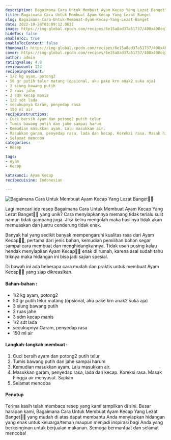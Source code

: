 ```yaml
---
description: Bagaimana Cara Untuk Membuat Ayam Kecap Yang Lezat Banget"
title: Bagaimana Cara Untuk Membuat Ayam Kecap Yang Lezat Banget
slug: Bagaimana-Cara-Untuk-Membuat-Ayam-Kecap-Yang-Lezat-Banget
date: 2022-10-28T03:09:12.063Z
image: https://img-global.cpcdn.com/recipes/6e15a8ad37a51737/400x400cq70/photo.jpg
hideToc: false
enableToc: true
enableTocContent: false
thumbnail: https://img-global.cpcdn.com/recipes/6e15a8ad37a51737/400x400cq70/photo.jpg
cover: https://img-global.cpcdn.com/recipes/6e15a8ad37a51737/400x400cq70/photo.jpg
author: admin
ratingvalue: 4.8
reviewcount: 124
recipeingredient:
- 1/2 kg ayam, potong2
- 50 gr putih telur matang (opsional, aku pake krn anak2 suka aja)
- 3 siung bawang putih
- 2 ruas jahe
- 3 sdm kecap manis
- 1/2 sdt lada
- secukupnya Garam, penyedap rasa
- 150 ml air
recipeinstructions:
- Cuci bersih ayam dan potong2 putih telur
- Tumis bawang putih dan jahe sampai harum
- Kemudian masukkan ayam. Lalu masukkan air.
- Masukkan garam, penyedap rasa, lada dan kecap. Koreksi rasa. Masak hingga air menyusut. Sajikan
- Selamat mencoba
categories:
- Resep

tags:
- Ayam
- Kecap

katakunci: Ayam Kecap
recipecuisine: Indonesian

---
```


![Bagaimana Cara Untuk Membuat Ayam Kecap Yang Lezat Banget👩‍🍳](https://img-global.cpcdn.com/recipes/6e15a8ad37a51737/400x400cq70/photo.jpg)

Lagi mencari ide resep Bagaimana Cara Untuk Membuat Ayam Kecap Yang Lezat Banget👩‍🍳 yang unik? Cara menyiapkannya memang tidak terlalu sulit namun tidak gampang juga. Jika keliru mengolah maka hasilnya tidak akan memuaskan dan justru cenderung tidak enak.

Banyak hal yang sedikit banyak mempengaruhi kualitas rasa dari Ayam Kecap👩‍🍳, pertama dari jenis bahan, kemudian pemilihan bahan segar sampai cara membuat dan menghidangkannya. Tidak usah pusing kalau hendak menyiapkan Ayam Kecap👩‍🍳 enak di rumah, karena asal sudah tahu triknya maka hidangan ini bisa jadi sajian spesial.

Di bawah ini ada beberapa cara mudah dan praktis untuk membuat Ayam Kecap👩‍🍳 yang siap dikreasikan.

<!--inarticleads1-->

#### Bahan-bahan :

- 1/2 kg ayam, potong2
- 50 gr putih telur matang (opsional, aku pake krn anak2 suka aja)
- 3 siung bawang putih
- 2 ruas jahe
- 3 sdm kecap manis
- 1/2 sdt lada
- secukupnya Garam, penyedap rasa
- 150 ml air

<!--inarticleads2-->

#### Langkah-langkah membuat :

1. Cuci bersih ayam dan potong2 putih telur
1. Tumis bawang putih dan jahe sampai harum
1. Kemudian masukkan ayam. Lalu masukkan air.
1. Masukkan garam, penyedap rasa, lada dan kecap. Koreksi rasa. Masak hingga air menyusut. Sajikan
1. Selamat mencoba

#### Penutup

Terima kasih telah membaca resep yang kami tampilkan di sini. Besar harapan kami, Bagaimana Cara Untuk Membuat Ayam Kecap Yang Lezat Banget👩‍🍳 yang mudah di atas dapat membantu Anda menyiapkan hidangan yang enak untuk keluarga/teman maupun menjadi inspirasi bagi Anda yang berkeinginan untuk berjualan makanan. Semoga bermanfaat dan selamat mencoba!